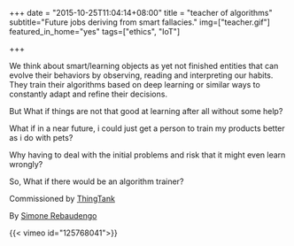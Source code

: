 +++
date = "2015-10-25T11:04:14+08:00"
title = "teacher of algorithms"
subtitle="Future jobs deriving from smart fallacies."
img=["teacher.gif"]
featured_in_home="yes"
tags=["ethics", "IoT"]

+++

We think about smart/learning objects as yet not finished entities that can evolve their behaviors by observing, reading and interpreting our habits. They train their algorithms based on deep learning or similar ways to constantly adapt and refine their decisions.

But What if things are not that good at learning after all without some help?

What if in a near future, i could just get a person to train my products better as i do with pets?

Why having to deal with the initial problems and risk that it might even learn wrongly?

So, What if there would be an algorithm trainer?

Commissioned by [ThingTank](http://thingtank.org/)

By [Simone Rebaudengo](http://www.simonerebaudengo.com/#/teacher/)

{{< vimeo id="125768041">}}
